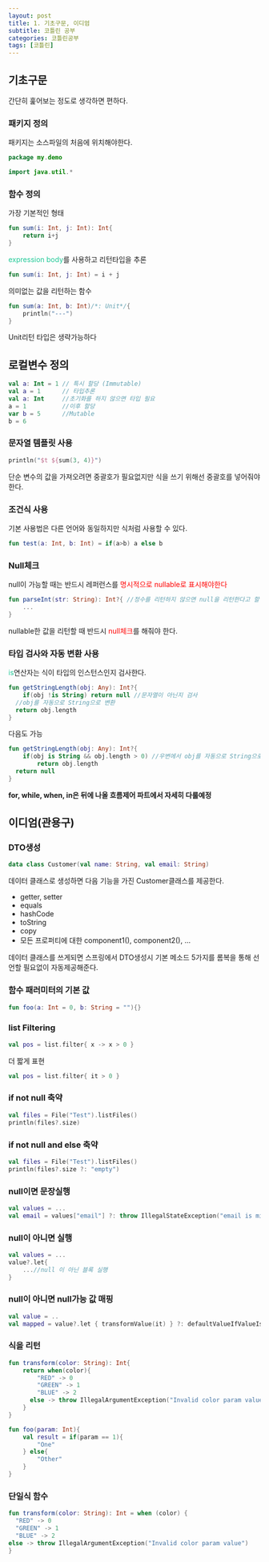 ```yaml
---
layout: post 
title: 1. 기초구문, 이디엄
subtitle: 코틀린 공부
categories: 코틀린공부
tags: [코틀린]
---
```


## 기초구문
간단히 훑어보는 정도로 생각하면 편하다.
### 패키지 정의
패키지는 소스파일의 처음에 위치해야한다.
```kotlin
package my.demo

import java.util.*
```
### 함수 정의
가장 기본적인 형태
```kotlin
fun sum(i: Int, j: Int): Int{
    return i+j
}
```
<span style="color: #20c997">expression body</span>를 사용하고 리턴타입을 추론
```kotlin
fun sum(i: Int, j: Int) = i + j
```

의미없는 값을 리턴하는 함수
```kotlin
fun sum(a: Int, b: Int)/*: Unit*/{
    println("---")
}
```
Unit리턴 타입은 생략가능하다
## 로컬변수 정의
```kotlin
val a: Int = 1 // 특시 할당 (Immutable)
val a = 1      // 타입추론
val a: Int     //초기화를 하지 않으면 타입 필요
a = 1          //이후 할당
var b = 5      //Mutable
b = 6
```
### 문자열 템플릿 사용
```kotlin
println("$t ${sum(3, 4)}")
```
단순 변수의 값을 가져오려면 중괄호가 필요없지만 식을 쓰기 위해선 중괄호를 넣어줘야한다.
### 조건식 사용
기본 사용법은 다른 언어와 동일하지만 식처럼 사용할 수 있다.
```kotlin
fun test(a: Int, b: Int) = if(a>b) a else b
```
### Null체크
null이 가능할 때는 반드시 레퍼런스를 <span style="color:Red">명시적으로 nullable로 표시해야한다</span>
```kotlin
fun parseInt(str: String): Int?{ //정수를 리턴하지 않으면 null을 리턴한다고 할 때
    ...
}
```
nullable한 값을 리턴할 때 반드시 <span style="color:Red">null체크</span>를 해줘야 한다.
### 타입 검사와 자동 변환 사용
<span style="color:#20c997">is</span>연산자는 식이 타입의 인스턴스인지 검사한다. 
```kotlin
fun getStringLength(obj: Any): Int?{
    if(obj !is String) return null //문자열이 아닌지 검사
  //obj를 자동으로 String으로 변환
  return obj.length
}
```
다음도 가능
```kotlin
fun getStringLength(obj: Any): Int?{
    if(obj is String && obj.length > 0) //우변에서 obj를 자동으로 String으로 변환
        return obj.length
  return null
}
```

**for, while, when, in은 뒤에 나올 흐름제어 파트에서 자세히 다룰예정**
## 이디엄(관용구)
### DTO생성
```kotlin
data class Customer(val name: String, val email: String)
```
데이터 클래스로 생성하면 다음 기능을 가진 Customer클래스를 제공한다.
- getter, setter
- equals
- hashCode
- toString
- copy
- 모든 프로퍼티에 대한 component1(), component2(), ...

데이터 클래스를 쓰게되면 스프링에서 DTO생성시 기본 메소드 5가지를 롬복을 통해 선언할 필요없이 자동제공해준다.
### 함수 패러미터의 기본 값
```kotlin
fun foo(a: Int = 0, b: String = ""){}
```
### list Filtering
```kotlin
val pos = list.filter{ x -> x > 0 }
```
더 짧게 표현
```kotlin
val pos = list.filter{ it > 0 }
```
### if not null 축약
```kotlin
val files = File("Test").listFiles()
println(files?.size)
```
### if not null and else 축약
```kotlin
val files = File("Test").listFiles()
println(files?.size ?: "empty")
```
### null이면 문장실행
```kotlin
val values = ...
val email = values["email"] ?: throw IllegalStateException("email is missing")
```
### null이 아니면 실행
```kotlin
val values = ...
value?.let{
    ...//null 이 아닌 블록 실행
}
```
### null이 아니면 null가능 값 매핑
```kotlin
val value = ..
val mapped = value?.let { transformValue(it) } ?: defaultValueIfValueIsNull
```
### 식을 리턴
```kotlin
fun transform(color: String): Int{
    return when(color){
        "RED" -> 0
        "GREEN" -> 1
        "BLUE" -> 2
      else -> throw IllegalArgumentException("Invalid color param value")
    }
}
```
```kotlin
fun foo(param: Int){
    val result = if(param == 1){
        "One"
    } else{
        "Other"
    }
}
```

### 단일식 함수
``` kotlin
fun transform(color: String): Int = when (color) {
  "RED" -> 0
  "GREEN" -> 1
  "BLUE" -> 2
else -> throw IllegalArgumentException("Invalid color param value")
}
```
